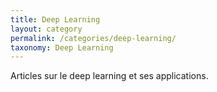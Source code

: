 ```yaml
---
title: Deep Learning
layout: category
permalink: /categories/deep-learning/
taxonomy: Deep Learning
---
```


Articles sur le deep learning et ses applications.